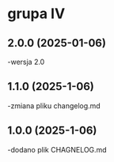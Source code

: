 # grupa IV
## 2.0.0   (2025-01-06)
-wersja 2.0
##  1.1.0  (2025-1-06)
-zmiana pliku changelog.md
##  1.0.0 (2025-1-06)
-dodano plik CHAGNELOG.md
